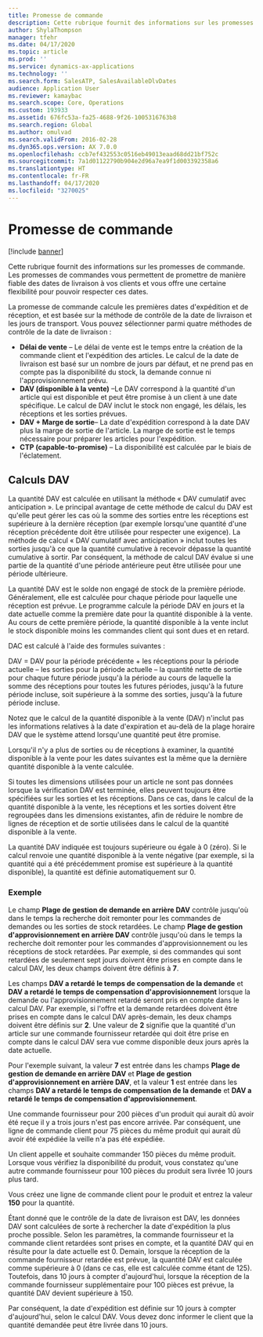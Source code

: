 ```yaml
---
title: Promesse de commande
description: Cette rubrique fournit des informations sur les promesses de commande. Les promesses de commandes vous permettent de promettre de manière fiable des dates de livraison à vos clients et vous offre une certaine flexibilité pour pouvoir respecter ces dates.
author: ShylaThompson
manager: tfehr
ms.date: 04/17/2020
ms.topic: article
ms.prod: ''
ms.service: dynamics-ax-applications
ms.technology: ''
ms.search.form: SalesATP, SalesAvailableDlvDates
audience: Application User
ms.reviewer: kamaybac
ms.search.scope: Core, Operations
ms.custom: 193933
ms.assetid: 676fc53a-fa25-4688-9f26-1005316763b8
ms.search.region: Global
ms.author: omulvad
ms.search.validFrom: 2016-02-28
ms.dyn365.ops.version: AX 7.0.0
ms.openlocfilehash: ccb7ef432553c0516eb49013eaad68dd21bf752c
ms.sourcegitcommit: 7a1d01122790b904e2d96a7ea9f1d003392358a6
ms.translationtype: HT
ms.contentlocale: fr-FR
ms.lasthandoff: 04/17/2020
ms.locfileid: "3270025"
---
```

# <a name="order-promising"></a>Promesse de commande

[!include [banner](../includes/banner.md)]

Cette rubrique fournit des informations sur les promesses de commande. Les promesses de commandes vous permettent de promettre de manière fiable des dates de livraison à vos clients et vous offre une certaine flexibilité pour pouvoir respecter ces dates.

La promesse de commande calcule les premières dates d'expédition et de réception, et est basée sur la méthode de contrôle de la date de livraison et les jours de transport. Vous pouvez sélectionner parmi quatre méthodes de contrôle de la date de livraison :

-   **Délai de vente** – Le délai de vente est le temps entre la création de la commande client et l'expédition des articles. Le calcul de la date de livraison est basé sur un nombre de jours par défaut, et ne prend pas en compte pas la disponibilité du stock, la demande connue ni l'approvisionnement prévu.
-   **DAV (disponible à la vente)** –Le DAV correspond à la quantité d'un article qui est disponible et peut être promise à un client à une date spécifique. Le calcul de DAV inclut le stock non engagé, les délais, les réceptions et les sorties prévues.
-   **DAV + Marge de sortie**– La date d'expédition correspond à la date DAV plus la marge de sortie de l'article. La marge de sortie est le temps nécessaire pour préparer les articles pour l'expédition.
-   **CTP (capable-to-promise)** – La disponibilité est calculée par le biais de l'éclatement.

## <a name="atp-calculations"></a>Calculs DAV
La quantité DAV est calculée en utilisant la méthode « DAV cumulatif avec anticipation ». Le principal avantage de cette méthode de calcul du DAV est qu'elle peut gérer les cas où la somme des sorties entre les réceptions est supérieure à la dernière réception (par exemple lorsqu'une quantité d'une réception précédente doit être utilisée pour respecter une exigence). La méthode de calcul « DAV cumulatif avec anticipation » inclut toutes les sorties jusqu'à ce que la quantité cumulative à recevoir dépasse la quantité cumulative à sortir. Par conséquent, la méthode de calcul DAV évalue si une partie de la quantité d'une période antérieure peut être utilisée pour une période ultérieure.  

La quantité DAV est le solde non engagé de stock de la première période. Généralement, elle est calculée pour chaque période pour laquelle une réception est prévue. Le programme calcule la période DAV en jours et la date actuelle comme la première date pour la quantité disponible à la vente. Au cours de cette première période, la quantité disponible à la vente inclut le stock disponible moins les commandes client qui sont dues et en retard.  

DAC est calculé à l'aide des formules suivantes :  

DAV = DAV pour la période précédente + les réceptions pour la période actuelle – les sorties pour la période actuelle – la quantité nette de sortie pour chaque future période jusqu'à la période au cours de laquelle la somme des réceptions pour toutes les futures périodes, jusqu'à la future période incluse, soit supérieure à la somme des sorties, jusqu'à la future période incluse.  

Notez que le calcul de la quantité disponible à la vente (DAV) n'inclut pas les informations relatives à la date d'expiration et au-delà de la plage horaire DAV que le système attend lorsqu'une quantité peut être promise.

Lorsqu'il n'y a plus de sorties ou de réceptions à examiner, la quantité disponible à la vente pour les dates suivantes est la même que la dernière quantité disponible à la vente calculée.  

Si toutes les dimensions utilisées pour un article ne sont pas données lorsque la vérification DAV est terminée, elles peuvent toujours être spécifiées sur les sorties et les réceptions. Dans ce cas, dans le calcul de la quantité disponible à la vente, les réceptions et les sorties doivent être regroupées dans les dimensions existantes, afin de réduire le nombre de lignes de réception et de sortie utilisées dans le calcul de la quantité disponible à la vente.  

La quantité DAV indiquée est toujours supérieure ou égale à 0 (zéro). Si le calcul renvoie une quantité disponible à la vente négative (par exemple, si la quantité qui a été précédemment promise est supérieure à la quantité disponible), la quantité est définie automatiquement sur 0.

### <a name="example"></a>Exemple

Le champ **Plage de gestion de demande en arrière DAV** contrôle jusqu'où dans le temps la recherche doit remonter pour les commandes de demandes ou les sorties de stock retardées. Le champ **Plage de gestion d'approvisionnement en arrière DAV** contrôle jusqu'où dans le temps la recherche doit remonter pour les commandes d'approvisionnement ou les réceptions de stock retardées. Par exemple, si des commandes qui sont retardées de seulement sept jours doivent être prises en compte dans le calcul DAV, les deux champs doivent être définis à **7**.  

Les champs **DAV a retardé le temps de compensation de la demande** et **DAV a retardé le temps de compensation d'approvisionnement** lorsque la demande ou l'approvisionnement retardé seront pris en compte dans le calcul DAV. Par exemple, si l'offre et la demande retardées doivent être prises en compte dans le calcul DAV après-demain, les deux champs doivent être définis sur **2**. Une valeur de **2** signifie que la quantité d'un article sur une commande fournisseur retardée qui doit être prise en compte dans le calcul DAV sera vue comme disponible deux jours après la date actuelle.  

Pour l'exemple suivant, la valeur **7** est entrée dans les champs **Plage de gestion de demande en arrière DAV** et **Plage de gestion d'approvisionnement en arrière DAV**, et la valeur **1** est entrée dans les champs **DAV a retardé le temps de compensation de la demande** et **DAV a retardé le temps de compensation d'approvisionnement**.  

Une commande fournisseur pour 200 pièces d'un produit qui aurait dû avoir été reçue il y a trois jours n'est pas encore arrivée. Par conséquent, une ligne de commande client pour 75 pièces du même produit qui aurait dû avoir été expédiée la veille n'a pas été expédiée.  

Un client appelle et souhaite commander 150 pièces du même produit. Lorsque vous vérifiez la disponibilité du produit, vous constatez qu'une autre commande fournisseur pour 100 pièces du produit sera livrée 10 jours plus tard.  

Vous créez une ligne de commande client pour le produit et entrez la valeur **150** pour la quantité.  

Étant donné que le contrôle de la date de livraison est DAV, les données DAV sont calculées de sorte à rechercher la date d'expédition la plus proche possible. Selon les paramètres, la commande fournisseur et la commande client retardées sont prises en compte, et la quantité DAV qui en résulte pour la date actuelle est 0. Demain, lorsque la réception de la commande fournisseur retardée est prévue, la quantité DAV est calculée comme supérieure à 0 (dans ce cas, elle est calculée comme étant de 125). Toutefois, dans 10 jours à compter d'aujourd'hui, lorsque la réception de la commande fournisseur supplémentaire pour 100 pièces est prévue, la quantité DAV devient supérieure à 150.  

Par conséquent, la date d'expédition est définie sur 10 jours à compter d'aujourd'hui, selon le calcul DAV. Vous devez donc informer le client que la quantité demandée peut être livrée dans 10 jours.



